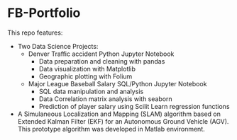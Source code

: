 # FB-Portfolio

This repo features:
* Two Data Science Projects:
  * Denver Traffic accident Python Jupyter Notebook 
    * Data preparation and cleaning with pandas
    * Data visualization with Matplotlib
    * Geographic plotting with Folium
  * Major League Baseball Salary SQL/Python Jupyter Notebook
    * SQL data manipulation and analysis
    * Data Correlation matrix analysis with seaborn
    * Prediction of player salary using Scilit Learn regression functions
* A Simulaneous Localization and Mapping (SLAM) algorithm based on Extended Kalman Filter (EKF) for an Autonomous Ground Vehicle (AGV).
This prototype algorithm was developed in Matlab environment.
